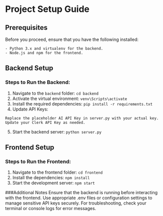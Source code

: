 # Project Setup Guide

## Prerequisites

Before you proceed, ensure that you have the following installed:
```
- Python 3.x and virtualenv for the backend.
- Node.js and npm for the frontend. 
```

## Backend Setup

### Steps to Run the Backend:

1. Navigate to the `backend` folder: `cd backend `
2. Activate the virtual environment: `venv\Scripts\activate`
3. Install the required dependencies: `pip install -r requirements.txt`
4. Update API Keys:
```
Replace the placeholder AI API Key in server.py with your actual key.
Update your Clerk API Key as needed.
```
5. Start the backend server: `python server.py`

## Frontend Setup

### Steps to Run the Frontend:

1. Navigate to the frontend folder: `cd frontend`
2. Install the dependencies: `npm install`
3. Start the development server: `npm start`

###Additional Notes
Ensure that the backend is running before interacting with the frontend.
Use appropriate .env files or configuration settings to manage sensitive API keys securely.
For troubleshooting, check your terminal or console logs for error messages.
